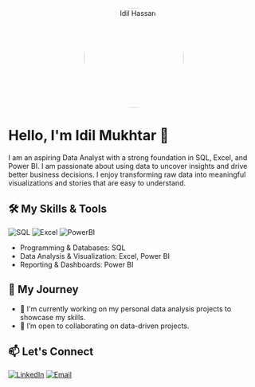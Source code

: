 
<p align="center">
  <a href="https://github.com/idilhassan">
    <img src="https://i.postimg.cc/bNDMsqMw/Screenshot-20250803-094118-Gallery.jpg" alt="Idil Hassan" width="200" height="200" style="border-radius:50%">
  </a>
</p>

# Hello, I'm Idil Mukhtar 👋

I am an aspiring Data Analyst with a strong foundation in SQL, Excel, and Power BI. I am passionate about using data to uncover insights and drive better business decisions. I enjoy transforming raw data into meaningful visualizations and stories that are easy to understand.

## 🛠️ My Skills & Tools

![SQL](https://img.shields.io/badge/SQL-025E8C?style=for-the-badge&logo=mysql&logoColor=white)
![Excel](https://img.shields.io/badge/Excel-217346?style=for-the-badge&logo=microsoft-excel&logoColor=white)
![PowerBI](https://img.shields.io/badge/Power_BI-F2C811?style=for-the-badge&logo=power-bi&logoColor=black)

* Programming & Databases: SQL
* Data Analysis & Visualization: Excel, Power BI
* Reporting & Dashboards: Power BI

## 🌱 My Journey

- 🔭 I'm currently working on my personal data analysis projects to showcase my skills.
- 🤝 I’m open to collaborating on data-driven projects.

## 📫 Let's Connect

[![LinkedIn](https://img.shields.io/badge/LinkedIn-0077B5?style=for-the-badge&logo=linkedin&logoColor=white)](https://www.linkedin.com/in/idil-mukhtar-325840281)
[![Email](https://img.shields.io/badge/Email-D14836?style=for-the-badge&logo=gmail&logoColor=white)](mailto:idilmukhtar02@gmail.com)
<!--
**Idillhassan/** is a ✨ _special_ ✨ repository because its `README.md` (this file) appears on your GitHub profile.

Here are some ideas to get you started:

- 🔭 I’m currently working on ...
- 🌱 I’m currently learning ...
- 👯 I’m looking to collaborate on ...
- 🤔 I’m looking for help with ...
- 💬 Ask me about ...
- 📫 How to reach me: ...
- 😄 Pronouns: ...
- ⚡ Fun fact: ...
-->
